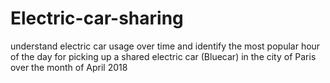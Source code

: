 # Electric-car-sharing
understand electric car usage over time and identify the most popular hour of the day for picking up a shared electric car (Bluecar) in the city of Paris over the month of April 2018
